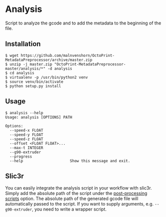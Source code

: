 # Analysis

Script to analyze the gcode and to add the metadata to the beginning of the file.

## Installation

```
$ wget https://github.com/malnvenshorn/OctoPrint-MetadataPreprocessor/archive/master.zip
$ unzip -j master.zip "OctoPrint-MetadataPreprocessor-master/analysis/*" -d analysis
$ cd analysis
$ virtualenv -p /usr/bin/python2 venv
$ source venv/bin/activate
$ python setup.py install
```

## Usage

```
$ analysis --help
Usage: analysis [OPTIONS] PATH

Options:
  --speed-x FLOAT
  --speed-y FLOAT
  --speed-z FLOAT
  --offset <FLOAT FLOAT>...
  --max-t INTEGER
  --g90-extruder
  --progress
  --help                     Show this message and exit.
```

## Slic3r

You can easily integrate the analysis script in your workflow with slic3r. Simply add the absolute path of the script under the [post-processing scripts](http://manual.slic3r.org/advanced/post-processing) option. The absolute path of the generated gcode file will automatically passed to the script. If you want to supply arguments, e.g. `--g90-extruder`, you need to write a wrapper script.
